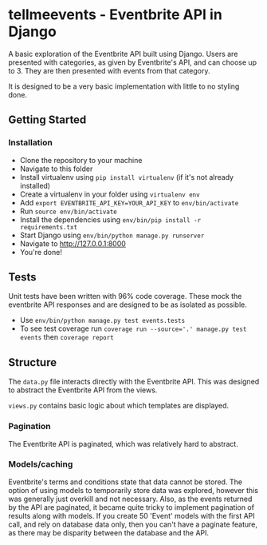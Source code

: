# tellmeevents - Eventbrite API in Django
A basic exploration of the Eventbrite API built using Django. Users are presented with categories, as given by Eventbrite's API, and can choose up to 3. They are then presented with events from that category.

It is designed to be a very basic implementation with little to no styling done.

## Getting Started 
### Installation
- Clone the repository to your machine
- Navigate to this folder
- Install virtualenv using ``pip install virtualenv`` (if it's not already installed)
- Create a virtualenv in your folder using ``virtualenv env``
- Add ``export EVENTBRITE_API_KEY=YOUR_API_KEY`` to ``env/bin/activate``
- Run ``source env/bin/activate``
- Install the dependencies using ``env/bin/pip install -r requirements.txt``
- Start Django using ``env/bin/python manage.py runserver``
- Navigate to http://127.0.0.1:8000
- You're done!

## Tests
Unit tests have been written with 96% code coverage. These mock the eventbrite API responses and are designed to be as isolated as possible.
- Use ``env/bin/python manage.py test events.tests``
- To see test coverage run ``coverage run --source='.' manage.py test events`` then ``coverage report``

## Structure
The ``data.py`` file interacts directly with the Eventbrite API. This was designed to abstract the Eventbrite API from the views.

``views.py`` contains basic logic about which templates are displayed.

### Pagination
The Eventbrite API is paginated, which was relatively hard to abstract.

### Models/caching
Eventbrite's terms and conditions state that data cannot be stored. The option of using models to temporarily store data was explored, however this was generally just overkill and not necessary. Also, as the events returned by the API are paginated, it became quite tricky to implement pagination of results along with models. If you create 50 'Event' models with the first API call, and rely on database data only, then you can't have a paginate feature, as there may be disparity between the database and the API.
